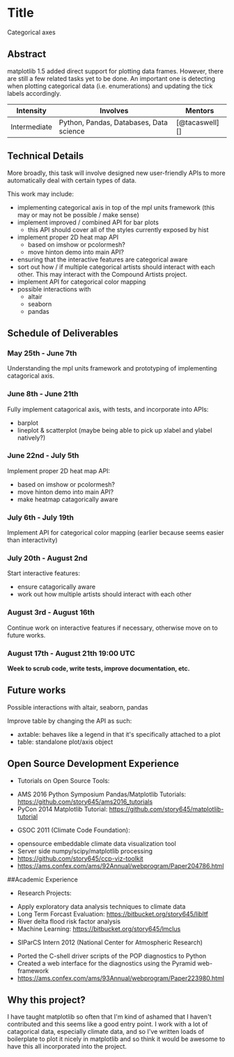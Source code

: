 # Title
Categorical axes

## Abstract
matplotlib 1.5 added direct support for plotting data frames.
However, there are still a few related tasks yet to be done.  An
important one is detecting when plotting categorical data
(i.e. enumerations) and updating the tick labels accordingly.

| **Intensity** | **Involves**  | **Mentors** |
| ------------- | --------------|------------ |
| Intermediate | Python, Pandas, Databases, Data science | [@tacaswell][] |

## Technical Details
More broadly, this task will involve designed new user-friendly APIs
to more automatically deal with certain types of data.

This work may include:

- implementing categorical axis in top of the mpl units framework (this may or
  may not be possible / make sense)
- implement improved / combined API for bar plots
    - this API should cover all of the styles currently exposed by hist
- implement proper 2D heat map API
    - based on imshow or pcolormesh?
    - move hinton demo into main API?
- ensuring that the interactive features are categorical aware
- sort out how / if multiple categorical artists should interact with
  each other. This may interact with the Compound Artists project.
- implement API for categorical color mapping
- possible interactions with
    - altair
    - seaborn
    - pandas
  
## Schedule of Deliverables

### May 25th -  June 7th

Understanding the mpl units framework and prototyping of implementing catagorical axis. 

### June 8th - June 21th
Fully implement catagorical axis, with tests, and incorporate into APIs:
* barplot
* lineplot & scatterplot (maybe being able to pick up xlabel and ylabel natively?)

### June 22nd - July 5th
Implement proper 2D heat map API:
  - based on imshow or pcolormesh?
  - move hinton demo into main API?
  - make heatmap catagorically aware

### July 6th - July 19th
Implement API for categorical color mapping (earlier because seems easier than interactivity)
  
### July 20th - August 2nd
Start interactive features: 
* ensure catagorically aware
* work out how multiple artists should interact with each other

### August 3rd - August 16th
Continue work on interactive features if necessary, otherwise move on to future works. 

### August 17th - August 21th 19:00 UTC
**Week to scrub code, write tests, improve documentation, etc.**

## Future works
Possible interactions with altair, seaborn, pandas

Improve table by changing the API as such:
* axtable: behaves like a legend in that it's specifically attached to a plot
* table: standalone plot/axis object 

## Open Source Development Experience
 * Tutorials on Open Source Tools:
  - AMS 2016 Python Symposium Pandas/Matplotlib Tutorials: https://github.com/story645/ams2016_tutorials
  - PyCon 2014 Matplotlib Tutorial: https://github.com/story645/matplotlib-tutorial
 * GSOC 2011 (Climate Code Foundation):  
  - opensource embeddable climate data visualization tool
  - Server side numpy/scipy/matplotlib processing
  - https://github.com/story645/ccp-viz-toolkit
  - https://ams.confex.com/ams/92Annual/webprogram/Paper204786.html

##Academic Experience
* Research Projects:
 - Apply exploratory data analysis techniques to climate data
 - Long Term Forcast Evaluation: https://bitbucket.org/story645/libltf
 - River delta flood risk factor analysis
 - Machine Learning: https://bitbucket.org/story645/lmclus
* SIParCS Intern 2012 (National Center for Atmospheric Research) 
 - Ported the C-shell driver scripts of the POP diagnostics to Python
 - Created a web interface for the diagnostics using the Pyramid web-framework
 - https://ams.confex.com/ams/93Annual/webprogram/Paper223980.html
 
## Why this project?
I have taught matplotlib so often that I'm kind of ashamed that I haven't contributed and this seems like a good entry point. 
I work with a lot of catagorical data, especially climate data, and so I've written loads of boilerplate to plot it nicely in matplotlib and so think it would be awesome to have this all incorporated into the project. 


